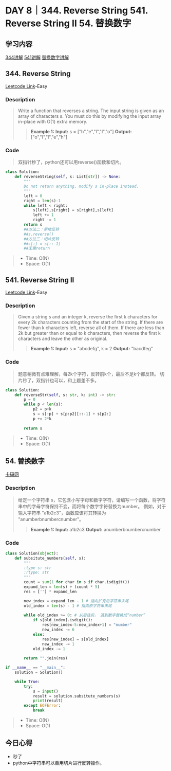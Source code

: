 # DAY 8｜344. Reverse String 541. Reverse String II 54. 替换数字
## 学习内容
[344讲解](https://programmercarl.com/0344.%E5%8F%8D%E8%BD%AC%E5%AD%97%E7%AC%A6%E4%B8%B2.html#%E7%AE%97%E6%B3%95%E5%85%AC%E5%BC%80%E8%AF%BE)
[541讲解](https://programmercarl.com/0541.%E5%8F%8D%E8%BD%AC%E5%AD%97%E7%AC%A6%E4%B8%B2II.html)
[替换数字讲解](https://programmercarl.com/kamacoder/0054.%E6%9B%BF%E6%8D%A2%E6%95%B0%E5%AD%97.html)
## 344. Reverse String
[Leetcode Link](https://leetcode.cn/problems/reverse-string/description/)-Easy
### Description
>Write a function that reverses a string. The input string is given as an array of characters s.
>You must do this by modifying the input array in-place with O(1) extra memory.
>>**Example 1:**
>>**Input:**
>>s = ["h","e","l","l","o"]
>>**Output:**
>>["o","l","l","e","h"]
### Code
>双指针秒了，python还可以用reverse()函数和切片。
```python
class Solution:
    def reverseString(self, s: List[str]) -> None:
        """
        Do not return anything, modify s in-place instead.
        """
        left = 0
        right = len(s)-1
        while left < right:
            s[left],s[right] = s[right],s[left]
            left += 1
            right -= 1
        return s 
        ##方法二：原地反转
        ##s.reverse()
        ##方法三：切片反转
        ##s[:] = s[::-1]
        ##无需return
```
> - Time: O(N)
> - Space: O(1)
## 541. Reverse String II
[Leetcode Link](https://leetcode.cn/problems/reverse-string-ii/description/)-Easy
### Description
>Given a string s and an integer k, reverse the first k characters for every 2k characters counting from the start of the string.
>If there are fewer than k characters left, reverse all of them.
>If there are less than 2k but greater than or equal to k characters, then reverse the first k characters and leave the other as original.
>>**Example 1:**
>>**Input:**
>>s = "abcdefg", k = 2
>>**Output:**
>>"bacdfeg"
### Code
>题意稍微有点难理解，每2k个字符，反转前k个，最后不足k个都反转。
>切片秒了，双指针也可以，和上题差不多。
```python
class Solution:
    def reverseStr(self, s: str, k: int) -> str:
        p = 0
        while p < len(s):
            p2 = p+k
            s = s[:p] + s[p:p2][::-1] + s[p2:]
            p += 2*k
        
        return s
```
> - Time: O(N)
> - Space: O(1)
## 54. 替换数字
[卡码网](https://kamacoder.com/problempage.php?pid=1064)
### Description
>给定一个字符串 s，它包含小写字母和数字字符，请编写一个函数，将字符串中的字母字符保持不变，而将每个数字字符替换为number。 例如，对于输入字符串 "a1b2c3"，函数应该将其转换为 "anumberbnumbercnumber"。
>>**Example 1:**
>>**Input:**
>>a1b2c3
>>**Output:**
>>anumberbnumbercnumber
### Code
```python
class Solution(object):
    def subsitute_numbers(self, s):
        """
        :type s: str
        :rtype: str
        """
        count = sum(1 for char in s if char.isdigit()) 
        expand_len = len(s) + (count * 5)  
        res = [''] * expand_len

        new_index = expand_len - 1 # 指向扩充后字符串末尾
        old_index = len(s) - 1 # 指向原字符串末尾
        
        while old_index >= 0: # 从后往前， 遇到数字替换成“number”
            if s[old_index].isdigit():
                res[new_index-5:new_index+1] = "number"
                new_index -= 6
            else:
                res[new_index] = s[old_index]
                new_index -= 1
            old_index -= 1
        
        return "".join(res)

if __name__ == "__main__":
    solution = Solution()

    while True:
        try:
            s = input()
            result = solution.subsitute_numbers(s)
            print(result)
        except EOFError:
            break
```
> - Time: O(N)
> - Space: O(1)
## 今日心得
- 秒了
- python中字符串可以善用切片进行反转操作。
